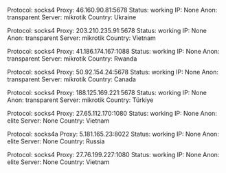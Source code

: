 Protocol: socks4
Proxy: 46.160.90.81:5678
Status: working
IP: None
Anon: transparent
Server: mikrotik
Country: Ukraine

Protocol: socks4
Proxy: 203.210.235.91:5678
Status: working
IP: None
Anon: transparent
Server: mikrotik
Country: Vietnam

Protocol: socks4
Proxy: 41.186.174.167:1088
Status: working
IP: None
Anon: transparent
Server: mikrotik
Country: Rwanda

Protocol: socks4
Proxy: 50.92.154.24:5678
Status: working
IP: None
Anon: transparent
Server: mikrotik
Country: Canada

Protocol: socks4
Proxy: 188.125.169.221:5678
Status: working
IP: None
Anon: transparent
Server: mikrotik
Country: Türkiye

Protocol: socks4
Proxy: 27.65.112.170:1080
Status: working
IP: None
Anon: elite
Server: None
Country: Vietnam

Protocol: socks4a
Proxy: 5.181.165.23:8022
Status: working
IP: None
Anon: elite
Server: None
Country: Russia

Protocol: socks4
Proxy: 27.76.199.227:1080
Status: working
IP: None
Anon: elite
Server: None
Country: Vietnam

